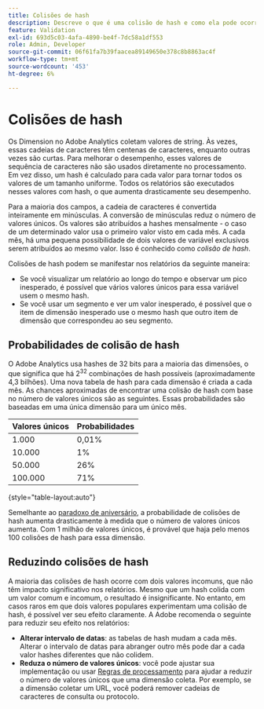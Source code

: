 ```yaml
---
title: Colisões de hash
description: Descreve o que é uma colisão de hash e como ela pode ocorrer.
feature: Validation
exl-id: 693d5c03-4afa-4890-be4f-7dc58a1df553
role: Admin, Developer
source-git-commit: 06f61fa7b39faacea89149650e378c8b8863ac4f
workflow-type: tm+mt
source-wordcount: '453'
ht-degree: 6%

---
```


# Colisões de hash

Os Dimension no Adobe Analytics coletam valores de string. Às vezes, essas cadeias de caracteres têm centenas de caracteres, enquanto outras vezes são curtas. Para melhorar o desempenho, esses valores de sequência de caracteres não são usados diretamente no processamento. Em vez disso, um hash é calculado para cada valor para tornar todos os valores de um tamanho uniforme. Todos os relatórios são executados nesses valores com hash, o que aumenta drasticamente seu desempenho.

Para a maioria dos campos, a cadeia de caracteres é convertida inteiramente em minúsculas. A conversão de minúsculas reduz o número de valores únicos. Os valores são atribuídos a hashes mensalmente - o caso de um determinado valor usa o primeiro valor visto em cada mês. A cada mês, há uma pequena possibilidade de dois valores de variável exclusivos serem atribuídos ao mesmo valor. Isso é conhecido como *colisão de hash*.

Colisões de hash podem se manifestar nos relatórios da seguinte maneira:

* Se você visualizar um relatório ao longo do tempo e observar um pico inesperado, é possível que vários valores únicos para essa variável usem o mesmo hash.
* Se você usar um segmento e ver um valor inesperado, é possível que o item de dimensão inesperado use o mesmo hash que outro item de dimensão que correspondeu ao seu segmento.

## Probabilidades de colisão de hash

O Adobe Analytics usa hashes de 32 bits para a maioria das dimensões, o que significa que há 2<sup>32</sup> combinações de hash possíveis (aproximadamente 4,3 bilhões). Uma nova tabela de hash para cada dimensão é criada a cada mês. As chances aproximadas de encontrar uma colisão de hash com base no número de valores únicos são as seguintes. Essas probabilidades são baseadas em uma única dimensão para um único mês.

| Valores únicos | Probabilidades |
| --- | --- |
| 1.000 | 0,01% |
| 10.000 | 1% |
| 50.000 | 26% |
| 100.000 | 71% |

{style="table-layout:auto"}

Semelhante ao [paradoxo de aniversário](https://en.wikipedia.org/wiki/Birthday_problem), a probabilidade de colisões de hash aumenta drasticamente à medida que o número de valores únicos aumenta. Com 1 milhão de valores únicos, é provável que haja pelo menos 100 colisões de hash para essa dimensão.

## Reduzindo colisões de hash

A maioria das colisões de hash ocorre com dois valores incomuns, que não têm impacto significativo nos relatórios. Mesmo que um hash colida com um valor comum e incomum, o resultado é insignificante. No entanto, em casos raros em que dois valores populares experimentam uma colisão de hash, é possível ver seu efeito claramente. A Adobe recomenda o seguinte para reduzir seu efeito nos relatórios:

* **Alterar intervalo de datas**: as tabelas de hash mudam a cada mês. Alterar o intervalo de datas para abranger outro mês pode dar a cada valor hashes diferentes que não colidem.
* **Reduza o número de valores únicos**: você pode ajustar sua implementação ou usar [Regras de processamento](/help/admin/admin/c-manage-report-suites/c-edit-report-suites/general/c-processing-rules/processing-rules.md) para ajudar a reduzir o número de valores únicos que uma dimensão coleta. Por exemplo, se a dimensão coletar um URL, você poderá remover cadeias de caracteres de consulta ou protocolo.

<!-- https://wiki.corp.adobe.com/pages/viewpage.action?spaceKey=OmniArch&title=Uniques -->
